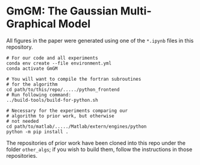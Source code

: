 # GmGM: The Gaussian Multi-Graphical Model

All figures in the paper were generated using one of the `*.ipynb` files in this repository.

```{bash}
# For our code and all experiments
conda env create --file environment.yml
conda activate GmGM

# You will want to compile the fortran subroutines
# for the algorithm
cd path/to/this/repo/...../python_frontend
# Run following command:
../build-tools/build-for-python.sh

# Necessary for the experiments comparing our
# algorithm to prior work, but otherwise
# not needed
cd path/to/matlab/...../Matlab/extern/engines/python
python -m pip install .
```

The repositories of prior work have been cloned into this repo under the folder `other_algs`; if you wish to build them, follow the instructions in those repositories.

